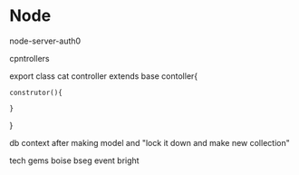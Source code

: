 # Node

node-server-auth0


cpntrollers 

export class cat controller extends base contoller{

    construtor(){

    }
}

db context  after making model  and "lock it down and make new collection"


tech gems boise 
bseg 
event bright 


